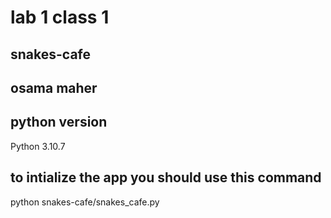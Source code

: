 # lab 1 class 1
## snakes-cafe
## osama maher
## python version
 Python 3.10.7
## to intialize the app you should use this command 
python snakes-cafe/snakes_cafe.py

